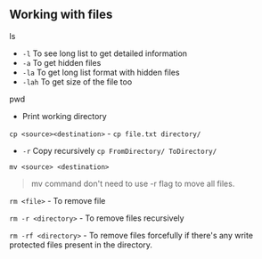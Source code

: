## Working with files

ls 
   -  `-l` To see long list to get detailed information
   - `-a` To get hidden files
   -  `-la` To get long list format with hidden files
   - `-lah` To get size of the file too

pwd 
- Print working directory

`cp <source><destination>` - `cp file.txt directory/`
- `-r` Copy recursively
	`cp FromDirectory/ ToDirectory/`

`mv <source> <destination>`
> mv command don't need to use -r flag to move all files.

`rm <file>`  - To remove file

`rm -r <directory>` - To remove files recursively

`rm -rf <directory>` - To remove files forcefully if there's any write protected files present in the directory.